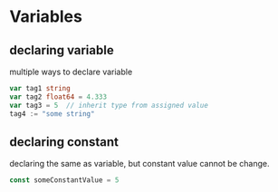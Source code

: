 # Variables

## declaring variable

multiple ways to declare variable 

``` Go
var tag1 string
var tag2 float64 = 4.333
var tag3 = 5  // inherit type from assigned value 
tag4 := "some string" 
```

## declaring constant 

declaring the same as variable, but constant value cannot be change.
``` Go 
const someConstantValue = 5 
```